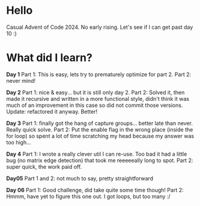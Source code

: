 # Hello

Casual Advent of Code 2024. No early rising. Let's see if I can get past day 10 :)

# What did I learn?

**Day 1**
Part 1: This is easy, lets try to prematurely optimize for part 2. Part 2: never mind!

**Day 2**
Part 1: nice & easy... but it is still only day 2. Part 2: Solved it, then made it recursive and written in a more
functional style, didn't think it was much of an improvement in this case so did not commit those versions. Update:
refactored it anyway. Better!

**Day 3**
Part 1: finally got the hang of capture groups... better late than never. Really quick solve. Part 2: Put the enable
flag in the wrong place (inside the for loop) so spent a lot of time scratching my head because my answer was too
high...

**Day 4**
Part 1: I wrote a really clever util I can re-use. Too bad it had a little bug (no matrix edge detection) that took me
reeeeeally long to spot. Part 2: super quick, the work paid off.

**Day05**
Part 1 and 2: not much to say, pretty straightforward

**Day 06**
Part 1: Good challenge, did take quite some time though! Part 2: Hmmm, have yet to figure this one out. I got loops, but
too many :/